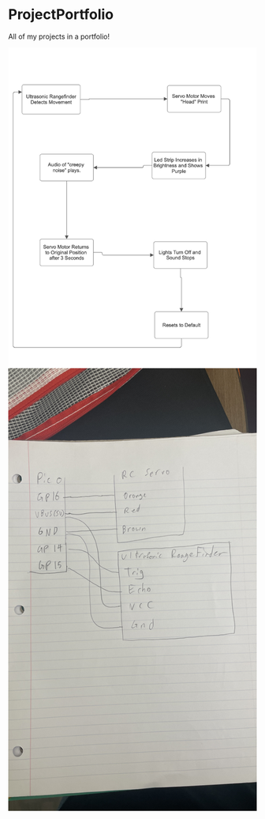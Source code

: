 # ProjectPortfolio
All of my projects in a portfolio!

<img src="BlockDiagram.png" alt="blockDiagram" width="600"/>

<img src="CircuitDiagram.jpg" alt="blockDiagram" width="600"/>

